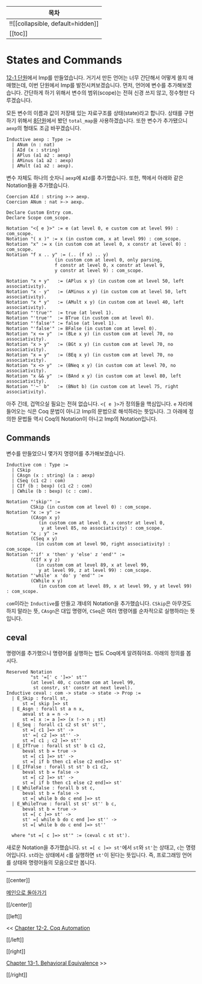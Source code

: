 | 목차 |
|-------------------|
|!![[collapsible, default=hidden]]  |
|[[toc]]|

# States and Commands

[12-1 단원](Chap12-1.html)에서 Imp를 만들었습니다. 거기서 만든 언어는 너무 간단해서 어떻게 쓸지 애매했는데, 이번 단원에서 Imp를 발전시켜보겠습니다. 먼저, 언어에 변수를 추가해보겠습니다. 간단하게 하기 위해서 변수의 범위(scope)는 전혀 신경 쓰지 않고, 정수형만 다루겠습니다.

모든 변수의 이름과 값이 저장돼 있는 자료구조를 상태(state)라고 합니다. 상태를 구현하기 위해서 [8단원](Chap8-1.html)에서 봤던 `total_map`을 사용하겠습니다. 또한 변수가 추가됐으니 `aexp`의 형태도 조금 바꾸겠습니다.

```coq, line_num
Inductive aexp : Type :=
  | ANum (n : nat)
  | AId (x : string)
  | APlus (a1 a2 : aexp)
  | AMinus (a1 a2 : aexp)
  | AMult (a1 a2 : aexp).
```

변수 자체도 하나의 숫자니 `aexp`에 `AId`를 추가했습니다. 또한, 책에서 아래와 같은 Notation들을 추가했습니다.

```coq, line_num
Coercion AId : string >-> aexp.
Coercion ANum : nat >-> aexp.

Declare Custom Entry com.
Declare Scope com_scope.

Notation "<{ e }>" := e (at level 0, e custom com at level 99) : com_scope.
Notation "( x )" := x (in custom com, x at level 99) : com_scope.
Notation "x" := x (in custom com at level 0, x constr at level 0) : com_scope.
Notation "f x .. y" := (.. (f x) .. y)
                  (in custom com at level 0, only parsing,
                  f constr at level 0, x constr at level 9,
                  y constr at level 9) : com_scope.

Notation "x + y"   := (APlus x y) (in custom com at level 50, left associativity).
Notation "x - y"   := (AMinus x y) (in custom com at level 50, left associativity).
Notation "x * y"   := (AMult x y) (in custom com at level 40, left associativity).
Notation "'true'"  := true (at level 1).
Notation "'true'"  := BTrue (in custom com at level 0).
Notation "'false'" := false (at level 1).
Notation "'false'" := BFalse (in custom com at level 0).
Notation "x <= y"  := (BLe x y) (in custom com at level 70, no associativity).
Notation "x > y"   := (BGt x y) (in custom com at level 70, no associativity).
Notation "x = y"   := (BEq x y) (in custom com at level 70, no associativity).
Notation "x <> y"  := (BNeq x y) (in custom com at level 70, no associativity).
Notation "x && y"  := (BAnd x y) (in custom com at level 80, left associativity).
Notation "'~' b"   := (BNot b) (in custom com at level 75, right associativity).
```

아주 긴데, 겁먹으실 필요는 전혀 없습니다. `<{ e }>`가 정의들을 핵심입니다. `e` 자리에 들어오는 식은 Coq 문법이 아니고 Imp의 문법으로 해석하라는 뜻입니다. 그 아래에 정의한 문법들 역시 Coq의 Notation이 아니고 Imp의 Notation입니다.

## Commands

변수를 만들었으니 몇가지 명령어를 추가해보겠습니다.

```coq, line_num
Inductive com : Type :=
  | CSkip
  | CAsgn (x : string) (a : aexp)
  | CSeq (c1 c2 : com)
  | CIf (b : bexp) (c1 c2 : com)
  | CWhile (b : bexp) (c : com).

Notation "'skip'" :=
         CSkip (in custom com at level 0) : com_scope.
Notation "x := y" :=
         (CAsgn x y)
            (in custom com at level 0, x constr at level 0,
             y at level 85, no associativity) : com_scope.
Notation "x ; y" :=
         (CSeq x y)
           (in custom com at level 90, right associativity) : com_scope.
Notation "'if' x 'then' y 'else' z 'end'" :=
         (CIf x y z)
           (in custom com at level 89, x at level 99,
            y at level 99, z at level 99) : com_scope.
Notation "'while' x 'do' y 'end'" :=
         (CWhile x y)
            (in custom com at level 89, x at level 99, y at level 99) : com_scope.
```

`com`이라는 `Inductive`를 만들고 걔네의 Notation을 추가했습니다. `CSkip`은 아무것도 하지 말라는 뜻, `CAsgn`은 대입 명령어, `CSeq`은 여러 명령어를 순차적으로 실행하라는 뜻입니다.

## ceval

명령어를 추가했으니 명령어를 실행하는 법도 Coq에게 알려줘야죠. 아래의 정의를 봅시다.

```coq, line_num
Reserved Notation
         "st '=[' c ']=>' st'"
         (at level 40, c custom com at level 99,
          st constr, st' constr at next level).
Inductive ceval : com -> state -> state -> Prop :=
  | E_Skip : forall st,
      st =[ skip ]=> st
  | E_Asgn : forall st a n x,
      aeval st a = n ->
      st =[ x := a ]=> (x !-> n ; st)
  | E_Seq : forall c1 c2 st st' st'',
      st =[ c1 ]=> st' ->
      st' =[ c2 ]=> st'' ->
      st =[ c1 ; c2 ]=> st''
  | E_IfTrue : forall st st' b c1 c2,
      beval st b = true ->
      st =[ c1 ]=> st' ->
      st =[ if b then c1 else c2 end]=> st'
  | E_IfFalse : forall st st' b c1 c2,
      beval st b = false ->
      st =[ c2 ]=> st' ->
      st =[ if b then c1 else c2 end]=> st'
  | E_WhileFalse : forall b st c,
      beval st b = false ->
      st =[ while b do c end ]=> st
  | E_WhileTrue : forall st st' st'' b c,
      beval st b = true ->
      st =[ c ]=> st' ->
      st' =[ while b do c end ]=> st'' ->
      st =[ while b do c end ]=> st''

  where "st =[ c ]=> st'" := (ceval c st st').
```

새로운 Notation을 추가했습니다. `st =[ c ]=> st'`에서 `st`와 `st'`는 상태고, `c`는 명령어입니다. `st`라는 상태에서 `c`를 실행하면 `st'`이 된다는 뜻입니다. 즉, 프로그래밍 언어를 상태와 명령어들의 모음으로만 봅니다.

---

[[center]]

[메인으로 돌아가기](index.html)

[[/center]]

[[left]]

<< [Chapter 12-2. Coq Automation](Chap12-2.html)

[[/left]]

[[right]]

[Chapter 13-1. Behavioral Equivalence](Chap13-1.html) >>

[[/right]]